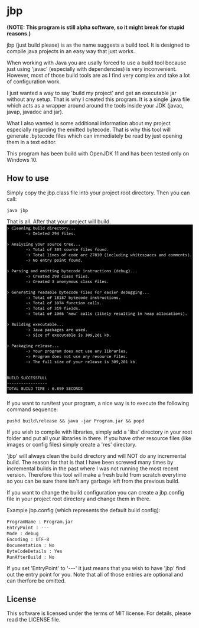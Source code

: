 # jbp

**(NOTE: This program is still alpha software, so it might break for stupid reasons.)**

jbp (just build please) is as the name suggests a build tool. It is designed to
compile java projects in an easy way that just works.

When working with Java you are usally forced to use a build tool because
just using 'javac' (especially with dependencies) is very inconvenient. However, most of those build tools are
as I find very complex and take a lot of configuration work.

I just wanted a way to say 'build my project' and get an executable jar without any setup.
That is why I created this program. It is a single .java file which acts as a wrapper around
around the tools inside your JDK (javac, javap, javadoc and jar).

What I also wanted is some additional information about my project especially regarding the emitted bytecode.
That is why this tool will generate .bytecode files which can immediately be read by just opening them in a
text editor.

This program has been build with OpenJDK 11 and has been tested only on Windows 10.

## How to use

Simply copy the jbp.class file into your project root directory. Then you can call:
```
java jbp
```

That is all. After that your project will build.
![output](image.PNG)

If you want to run/test your program, a nice way is to execute the following command sequence:
```
pushd build\release && java -jar Program.jar && popd
```

If you wish to compile with libraries, simply add a 'libs' directory in your root folder and put
all your libraries in there.
If you have other resource files (like images or config files) simply create a 'res' directory.

'jbp' will always clean the build directory and will NOT do any incremental build. The reason for that is that I have been
screwed many times by incremental builds in the past where I was not running the most recent version.
Therefore this tool will make a fresh build from scratch everytime so you can be sure there isn't any garbage left from
the previous build.

If you want to change the build configuration you can create a jbp.config file in your project root directory
and change them in there.

Example jbp.config (which represents the default build config):
```
ProgramName : Program.jar
EntryPoint : ---
Mode : debug
Encoding : UTF-8
Documentation : No
ByteCodeDetails : Yes
RunAfterBuild : No
```

If you set 'EntryPoint' to '---' it just means that you wish to have 'jbp' find out the entry point for you.
Note that all of those entries are optional and can therfore be omitted.

## License

This software is licensed under the terms of MIT license.
For details, please read the LICENSE file.
